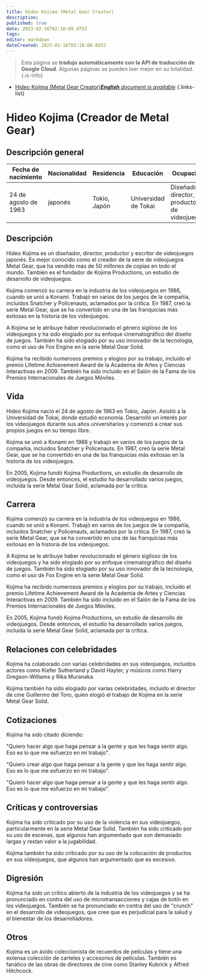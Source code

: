 ```yaml
---
title: Hideo Kojima (Metal Gear Creator)
description: 
published: true
date: 2023-02-16T02:18:09.975Z
tags: 
editor: markdown
dateCreated: 2023-02-16T02:18:00.855Z
---
```


> Esta página se **tradujo automáticamente con la API de traducción de Google Cloud**.
Algunas páginas se pueden leer mejor en su totalidad.{.is-info}



- [Hideo Kojima (Metal Gear Creator)***English** document is available*](/en/Knowledge-base/Dictionary/Person/hideo-kojima-metal-gear-creator)
{.links-list}


# Hideo Kojima (Creador de Metal Gear)

## Descripción general
| Fecha de nacimiento | Nacionalidad | Residencia | Educación | Ocupación |
| ------------- | ----------- | --------- | --------- | ---------- |
| 24 de agosto de 1963 | japonés | Tokio, Japón | Universidad de Tokai | Diseñador, director, productor de videojuegos |

## Descripción
Hideo Kojima es un diseñador, director, productor y escritor de videojuegos japonés. Es mejor conocido como el creador de la serie de videojuegos Metal Gear, que ha vendido más de 50 millones de copias en todo el mundo. También es el fundador de Kojima Productions, un estudio de desarrollo de videojuegos.

Kojima comenzó su carrera en la industria de los videojuegos en 1986, cuando se unió a Konami. Trabajó en varios de los juegos de la compañía, incluidos Snatcher y Policenauts, aclamados por la crítica. En 1987, creó la serie Metal Gear, que se ha convertido en una de las franquicias más exitosas en la historia de los videojuegos.

A Kojima se le atribuye haber revolucionado el género sigiloso de los videojuegos y ha sido elogiado por su enfoque cinematográfico del diseño de juegos. También ha sido elogiado por su uso innovador de la tecnología, como el uso de Fox Engine en la serie Metal Gear Solid.

Kojima ha recibido numerosos premios y elogios por su trabajo, incluido el premio Lifetime Achievement Award de la Academia de Artes y Ciencias Interactivas en 2009. También ha sido incluido en el Salón de la Fama de los Premios Internacionales de Juegos Móviles.

## Vida
Hideo Kojima nació el 24 de agosto de 1963 en Tokio, Japón. Asistió a la Universidad de Tokai, donde estudió economía. Desarrolló un interés por los videojuegos durante sus años universitarios y comenzó a crear sus propios juegos en su tiempo libre.

Kojima se unió a Konami en 1986 y trabajó en varios de los juegos de la compañía, incluidos Snatcher y Policenauts. En 1987, creó la serie Metal Gear, que se ha convertido en una de las franquicias más exitosas en la historia de los videojuegos.

En 2005, Kojima fundó Kojima Productions, un estudio de desarrollo de videojuegos. Desde entonces, el estudio ha desarrollado varios juegos, incluida la serie Metal Gear Solid, aclamada por la crítica.

## Carrera
Kojima comenzó su carrera en la industria de los videojuegos en 1986, cuando se unió a Konami. Trabajó en varios de los juegos de la compañía, incluidos Snatcher y Policenauts, aclamados por la crítica. En 1987, creó la serie Metal Gear, que se ha convertido en una de las franquicias más exitosas en la historia de los videojuegos.

A Kojima se le atribuye haber revolucionado el género sigiloso de los videojuegos y ha sido elogiado por su enfoque cinematográfico del diseño de juegos. También ha sido elogiado por su uso innovador de la tecnología, como el uso de Fox Engine en la serie Metal Gear Solid.

Kojima ha recibido numerosos premios y elogios por su trabajo, incluido el premio Lifetime Achievement Award de la Academia de Artes y Ciencias Interactivas en 2009. También ha sido incluido en el Salón de la Fama de los Premios Internacionales de Juegos Móviles.

En 2005, Kojima fundó Kojima Productions, un estudio de desarrollo de videojuegos. Desde entonces, el estudio ha desarrollado varios juegos, incluida la serie Metal Gear Solid, aclamada por la crítica.

## Relaciones con celebridades
Kojima ha colaborado con varias celebridades en sus videojuegos, incluidos actores como Kiefer Sutherland y David Hayter, y músicos como Harry Gregson-Williams y Rika Muranaka.

Kojima también ha sido elogiado por varias celebridades, incluido el director de cine Guillermo del Toro, quien elogió el trabajo de Kojima en la serie Metal Gear Solid.

## Cotizaciones
Kojima ha sido citado diciendo:

"Quiero hacer algo que haga pensar a la gente y que les haga sentir algo. Eso es lo que me esfuerzo en mi trabajo".

"Quiero crear algo que haga pensar a la gente y que les haga sentir algo. Eso es lo que me esfuerzo en mi trabajo".

"Quiero hacer algo que haga pensar a la gente y que les haga sentir algo. Eso es lo que me esfuerzo en mi trabajo".

## Críticas y controversias
Kojima ha sido criticado por su uso de la violencia en sus videojuegos, particularmente en la serie Metal Gear Solid. También ha sido criticado por su uso de escenas, que algunos han argumentado que son demasiado largas y restan valor a la jugabilidad.

Kojima también ha sido criticado por su uso de la colocación de productos en sus videojuegos, que algunos han argumentado que es excesivo.

## Digresión
Kojima ha sido un crítico abierto de la industria de los videojuegos y se ha pronunciado en contra del uso de microtransacciones y cajas de botín en los videojuegos. También se ha pronunciado en contra del uso de "crunch" en el desarrollo de videojuegos, que cree que es perjudicial para la salud y el bienestar de los desarrolladores.

## Otros
Kojima es un ávido coleccionista de recuerdos de películas y tiene una extensa colección de carteles y accesorios de películas. También es fanático de las obras de directores de cine como Stanley Kubrick y Alfred Hitchcock.